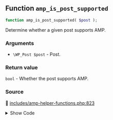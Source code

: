 ## Function `amp_is_post_supported`

```php
function amp_is_post_supported( $post );
```

Determine whether a given post supports AMP.

### Arguments

* `\WP_Post $post` - Post.

### Return value

`bool` - Whether the post supports AMP.

### Source

:link: [includes/amp-helper-functions.php:823](../../includes/amp-helper-functions.php#L823-L825)

<details>
<summary>Show Code</summary>

```php
function amp_is_post_supported( $post ) {
	return 0 === count( AMP_Post_Type_Support::get_support_errors( $post ) );
}
```

</details>
